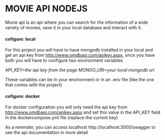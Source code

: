 # MOVIE API NODEJS

Movie api is an api where you can search for the information of a wide variety of movies, save it in your local database and interact with it.

#### cofigure: local
For this project you will have to have mongodb installed in your local and get an api key from http://www.omdbapi.com/apikey.aspx, once you have both you will have to configure two environment variables

API_KEY=*the api key from the page*
MONGO_URI=*your local mongodb uri*

These variables can be in your environment or in an .env file (like the one that comes with the project)

#### cofigure: docker
For docker configuration you will only need the api key from http://www.omdbapi.com/apikey.aspx and set this value in the API_KEY field in the dockercompose.yml file (replace the current key)

As a reminder, you can access localhost http://localhost:3000/swagger to see the api documentation in more detail